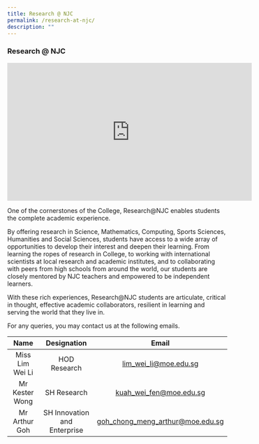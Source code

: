 ```yaml
---
title: Research @ NJC
permalink: /research-at-njc/
description: ""
---
```

### Research @ NJC

<iframe width="560" height="315" src="https://www.youtube.com/embed/8glNth9UEtg" title="YouTube video player" frameborder="0" allow="accelerometer; autoplay; clipboard-write; encrypted-media; gyroscope; picture-in-picture" allowfullscreen></iframe>

One of the cornerstones of the College, Research@NJC enables students the complete academic experience.

By offering research in Science, Mathematics, Computing, Sports Sciences, Humanities and Social Sciences, students have access to a wide array of opportunities to develop their interest and deepen their learning. From learning the ropes of research in College, to working with international scientists at local research and academic institutes, and to collaborating with peers from high schools from around the world, our students are closely mentored by NJC teachers and empowered to be independent learners.

With these rich experiences, Research@NJC students are articulate, critical in thought, effective academic collaborators, resilient in learning and serving the world that they live in.

For any queries, you may contact us at the following emails.

| Name | Designation | Email |
|:---:|:---:|:---:|
| Miss Lim Wei Li | HOD Research |[lim\_wei\_li@moe.edu.sg](mailto:lim_wei_li@moe.edu.sg) |
| Mr Kester Wong | SH Research | [kuah\_wei\_fen@moe.edu.sg](mailto:kuah_wei_fen@moe.edu.sg) |
| Mr Arthur Goh | SH Innovation and Enterprise | [goh\_chong\_meng\_arthur@moe.edu.sg](mailto:goh_chong_meng_arthur@moe.edu.sg) |